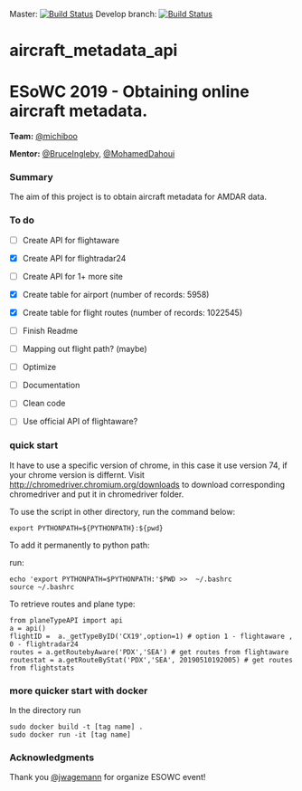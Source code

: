 Master:
[![Build Status](https://travis-ci.org/esowc/aircraft_metadata_api.svg?branch=master)](https://travis-ci.org/esowc/aircraft_metadata_api/)
Develop branch:
[![Build Status](https://travis-ci.org/esowc/aircraft_metadata_api.svg?branch=develop)](https://travis-ci.org/esowc/aircraft_metadata_api/)

# aircraft_metadata_api

# ESoWC 2019 - Obtaining online aircraft metadata. 

__Team:__ [@michiboo](https://github.com/michiboo)

__Mentor:__ [@BruceIngleby](https://github.com/BruceIngleby), [@MohamedDahoui](https://github.com/MohamedDahoui)

### Summary
The aim of this project is to obtain aircraft metadata for AMDAR data.

### To do
- [ ] Create API for flightaware
- [x] Create API for flightradar24
- [ ] Create API for 1+ more site
- [x] Create table for airport (number of records: 5958)
- [x] Create table for flight routes (number of records: 1022545)
- [ ] Finish Readme
- [ ] Mapping out flight path? (maybe)
- [ ] Optimize 
- [ ] Documentation
- [ ] Clean code
- [ ] Use official API of flightaware?


### quick start

It have to use a specific version of chrome, in this case it use version 74, if your chrome version is differnt.
Visit http://chromedriver.chromium.org/downloads to download corresponding chromedriver and put it in chromedriver folder.

To use the script in other directory, run the command below:
```
export PYTHONPATH=${PYTHONPATH}:${pwd}
```
To add it permanently to python path:

run:
``` 
echo 'export PYTHONPATH=$PYTHONPATH:'$PWD >>  ~/.bashrc
source ~/.bashrc
 ```

To retrieve routes and plane type:
```
from planeTypeAPI import api
a = api()
flightID =  a._getTypeByID('CX19',option=1) # option 1 - flightaware , 0 - flightradar24
routes = a.getRoutebyAware('PDX','SEA') # get routes from flightaware
routestat = a.getRouteByStat('PDX','SEA', 20190510192005) # get routes from flightstats

```

### more quicker start with docker
In the directory run 
```
sudo docker build -t [tag name] .
sudo docker run -it [tag name]

```

### Acknowledgments
Thank you [@jwagemann](https://github.com/jwagemann) for organize ESOWC event!
